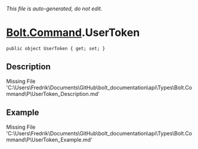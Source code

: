 *This file is auto-generated, do not edit.*

# [Bolt.Command](Types/Bolt.Command.md).UserToken
`public object UserToken { get; set; }`
## Description
Missing File 'C:\Users\Fredrik\Documents\GitHub\bolt_documentation\api\Types\Bolt.Command\P\UserToken_Description.md'
## Example
Missing File 'C:\Users\Fredrik\Documents\GitHub\bolt_documentation\api\Types\Bolt.Command\P\UserToken_Example.md'
